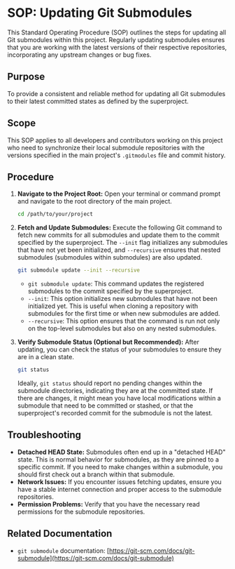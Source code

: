 # SOP: Updating Git Submodules

This Standard Operating Procedure (SOP) outlines the steps for updating all Git submodules within this project. Regularly updating submodules ensures that you are working with the latest versions of their respective repositories, incorporating any upstream changes or bug fixes.

## Purpose

To provide a consistent and reliable method for updating all Git submodules to their latest committed states as defined by the superproject.

## Scope

This SOP applies to all developers and contributors working on this project who need to synchronize their local submodule repositories with the versions specified in the main project's `.gitmodules` file and commit history.

## Procedure

1.  **Navigate to the Project Root:**
    Open your terminal or command prompt and navigate to the root directory of the main project.

    ```bash
    cd /path/to/your/project
    ```

2.  **Fetch and Update Submodules:**
    Execute the following Git command to fetch new commits for all submodules and update them to the commit specified by the superproject. The `--init` flag initializes any submodules that have not yet been initialized, and `--recursive` ensures that nested submodules (submodules within submodules) are also updated.

    ```bash
    git submodule update --init --recursive
    ```

    *   `git submodule update`: This command updates the registered submodules to the commit specified by the superproject.
    *   `--init`: This option initializes new submodules that have not been initialized yet. This is useful when cloning a repository with submodules for the first time or when new submodules are added.
    *   `--recursive`: This option ensures that the command is run not only on the top-level submodules but also on any nested submodules.

3.  **Verify Submodule Status (Optional but Recommended):**
    After updating, you can check the status of your submodules to ensure they are in a clean state.

    ```bash
    git status
    ```

    Ideally, `git status` should report no pending changes within the submodule directories, indicating they are at the committed state. If there are changes, it might mean you have local modifications within a submodule that need to be committed or stashed, or that the superproject's recorded commit for the submodule is not the latest.

## Troubleshooting

*   **Detached HEAD State:** Submodules often end up in a "detached HEAD" state. This is normal behavior for submodules, as they are pinned to a specific commit. If you need to make changes within a submodule, you should first check out a branch within that submodule.
*   **Network Issues:** If you encounter issues fetching updates, ensure you have a stable internet connection and proper access to the submodule repositories.
*   **Permission Problems:** Verify that you have the necessary read permissions for the submodule repositories.

## Related Documentation

*   `git submodule` documentation: [https://git-scm.com/docs/git-submodule](https://git-scm.com/docs/git-submodule)
